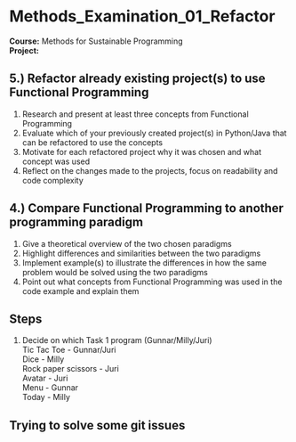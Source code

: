 # Methods_Examination_01_Refactor
**Course:** Methods for Sustainable Programming <br>
**Project:**
## 5.) Refactor already existing project(s) to use Functional Programming
1. Research and present at least three concepts from Functional Programming
2. Evaluate which of your previously created project(s) in Python/Java that can be refactored to use the concepts
3. Motivate for each refactored project why it was chosen and what concept was used
4. Reflect on the changes made to the projects, focus on readability and code complexity
## 4.) Compare Functional Programming to another programming paradigm
1. Give a theoretical overview of the two chosen paradigms
2. Highlight differences and similarities between the two paradigms
3. Implement example(s) to illustrate the differences in how the same problem would be solved using the two paradigms
4. Point out what concepts from Functional Programming was used in the code example and explain them

## Steps
1. Decide on which Task 1 program (Gunnar/Milly/Juri) <br>
Tic Tac Toe - Gunnar/Juri <br>
Dice - Milly <br>
Rock paper scissors - Juri <br>
Avatar - Juri <br>
Menu - Gunnar <br>
Today - Milly <br>

## Trying to solve some git issues

